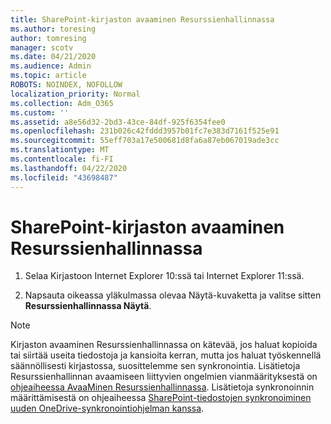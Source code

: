 ```yaml
---
title: SharePoint-kirjaston avaaminen Resurssienhallinnassa
ms.author: toresing
author: tomresing
manager: scotv
ms.date: 04/21/2020
ms.audience: Admin
ms.topic: article
ROBOTS: NOINDEX, NOFOLLOW
localization_priority: Normal
ms.collection: Adm_O365
ms.custom: ''
ms.assetid: a8e56d32-2bd3-43ce-84df-925f6354fee0
ms.openlocfilehash: 231b026c42fddd3957b01fc7e383d7161f525e91
ms.sourcegitcommit: 55eff703a17e500681d8fa6a87eb067019ade3cc
ms.translationtype: MT
ms.contentlocale: fi-FI
ms.lasthandoff: 04/22/2020
ms.locfileid: "43698487"
---
```

# <a name="open-a-sharepoint-library-in-file-explorer"></a>SharePoint-kirjaston avaaminen Resurssienhallinnassa

1. Selaa Kirjastoon Internet Explorer 10:ssä tai Internet Explorer 11:ssä. 
    
2. Napsauta oikeassa yläkulmassa olevaa Näytä-kuvaketta ja valitse sitten **Resurssienhallinnassa Näytä**.
    
> [!NOTE]
> Kirjaston avaaminen Resurssienhallinnassa on kätevää, jos haluat kopioida tai siirtää useita tiedostoja ja kansioita kerran, mutta jos haluat työskennellä säännöllisesti kirjastossa, suosittelemme sen synkronointia. Lisätietoja Resurssienhallinnan avaamiseen liittyvien ongelmien vianmäärityksestä on [ohjeaiheessa AvaaMinen Resurssienhallinnassa](https://go.microsoft.com/fwlink/?linkid=871665). Lisätietoja synkronoinnin määrittämisestä on ohjeaiheessa [SharePoint-tiedostojen synkronoiminen uuden OneDrive-synkronointiohjelman kanssa](https://go.microsoft.com/fwlink/?linkid=871666). 
  

